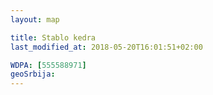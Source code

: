 ```yaml
---
layout: map

title: Stablo kedra
last_modified_at: 2018-05-20T16:01:51+02:00

WDPA: [555588971]
geoSrbija:
---
```

